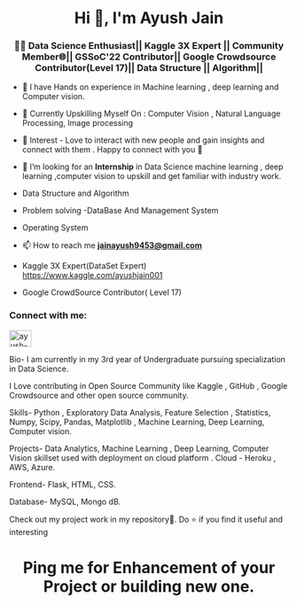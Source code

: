 <h1 align="center">Hi 👋, I'm Ayush Jain</h1>
<h3 align="center">👩‍💻 Data Science Enthusiast||  Kaggle 3X Expert || Community Member🌐|| GSSoC'22 Contributor|| Google Crowdsource Contributor(Level 17)|| Data Structure || Algorithm||</h3>

- 🌱  I have Hands on experience in Machine learning , deep learning and Computer vision.
- 🌱 Currently Upskilling Myself On : Computer Vision ,  Natural Language Processing, Image processing
- 🌱 Interest - Love to interact with new people and gain insights and connect with them . Happy to connect with you 🙌
- 🤝 I’m looking for an  **Internship** in Data Science machine learning , deep learning ,computer vision to upskill and get familiar with industry work.

- Data Structure and Algorithm 
- Problem solving 
-DataBase And Management System
- Operating System

- 📫 How to reach me **jainayush9453@gmail.com**


- Kaggle 3X Expert(DataSet Expert)   https://www.kaggle.com/ayushjain001

- Google CrowdSource Contributor( Level 17)

<h3 align="left">Connect with me:</h3>
<p align="left">
<a href="https://www.linkedin.com/in/ayush-jain-001/" target="blank"><img align="center" src="https://raw.githubusercontent.com/rahuldkjain/github-profile-readme-generator/master/src/images/icons/Social/linked-in-alt.svg" alt="ayush-jain-001" height="30" width="40" /></a>
</p>

Bio-
I am currently in my 3rd year of Undergraduate pursuing specialization in Data Science.

I Love contributing in Open Source Community like Kaggle , GitHub , Google Crowdsource and other open source community.

Skills-
Python , Exploratory Data Analysis, Feature Selection , Statistics, Numpy, Scipy, Pandas, Matplotlib , Machine Learning, Deep Learning, Computer vision.

Projects-
Data Analytics, Machine Learning , Deep Learning, Computer Vision skillset used with deployment on cloud platform .
Cloud - Heroku , AWS, Azure.

Frontend- Flask, HTML, CSS.


Database- MySQL, Mongo dB.

Check out my project work in my repository🙌. Do ⭐ if you find it useful and interesting





<h1 align="center">Ping me for Enhancement of your Project or building new one. </h1>





